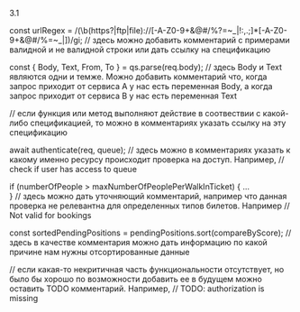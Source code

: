 3.1

const urlRegex = /(\b(https?|ftp|file):\/\/[-A-Z0-9+&@#\/%?=~_|!:,.;]*[-A-Z0-9+&@#\/%=~_|])/gi; // здесь можно добавить комментарий с примерами валидной и не валидной строки или дать ссылку на спецификацию


const { Body, Text, From, To } = qs.parse(req.body); // здесь Body и Text являются одни и темже. Можно добавить комментарий что, когда запрос приходит от сервиса A у нас есть переменная Body, а когда запрос приходит от сервиса B у нас есть переменная Text

// если функция или метод выполняют действие в соотвествии с какой-либо спецификацией, то можно в комментариях указать ссылку на эту спецификацию

await authenticate(req, queue); // здесь можно в комментариях указать к какому именно ресурсу происходит проверка на доступ. Например, // check if user has access to queue

if (numberOfPeople > maxNumberOfPeoplePerWalkInTicket) {
    ...    
}
// здесь можно дать уточняющий комментарий, например что данная проверка не релевантна для определенных типов билетов. Например // Not valid for bookings

const sortedPendingPositions = pendingPositions.sort(compareByScore); // здесь в качестве комментария можно дать информацию по какой причине нам нужны отсортированные данные

// если какая-то некритичная часть функциональности отсутствует, но было бы хорошо по возможности добавить ее в будущем можно оставить TODO комментарий. Например, // TODO: authorization is missing 